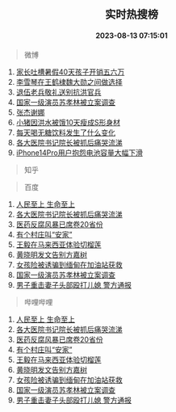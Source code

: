 <div align="center"><h2>实时热搜榜</h2><h4>2023-08-13 07:15:01</h4></div>

> 微博  

1. [家长吐槽暑假40天孩子开销五六万](https://s.weibo.com/weibo?q=%23%E5%AE%B6%E9%95%BF%E5%90%90%E6%A7%BD%E6%9A%91%E5%81%8740%E5%A4%A9%E5%AD%A9%E5%AD%90%E5%BC%80%E9%94%80%E4%BA%94%E5%85%AD%E4%B8%87%23&t=31&band_rank=1&Refer=top)<br />
2. [李雪琴在王鹤棣魏大勋之间做选择](https://s.weibo.com/weibo?q=%23%E6%9D%8E%E9%9B%AA%E7%90%B4%E5%9C%A8%E7%8E%8B%E9%B9%A4%E6%A3%A3%E9%AD%8F%E5%A4%A7%E5%8B%8B%E4%B9%8B%E9%97%B4%E5%81%9A%E9%80%89%E6%8B%A9%23&t=31&band_rank=2&Refer=top)<br />
3. [退伍老兵敬礼送别抗洪官兵](https://s.weibo.com/weibo?q=%23%E9%80%80%E4%BC%8D%E8%80%81%E5%85%B5%E6%95%AC%E7%A4%BC%E9%80%81%E5%88%AB%E6%8A%97%E6%B4%AA%E5%AE%98%E5%85%B5%23&t=31&band_rank=3&Refer=top)<br />
4. [国家一级演员苏孝林被立案调查](https://s.weibo.com/weibo?q=%23%E5%9B%BD%E5%AE%B6%E4%B8%80%E7%BA%A7%E6%BC%94%E5%91%98%E8%8B%8F%E5%AD%9D%E6%9E%97%E8%A2%AB%E7%AB%8B%E6%A1%88%E8%B0%83%E6%9F%A5%23&t=31&band_rank=4&Refer=top)<br />
5. [张杰谢娜](https://s.weibo.com/weibo?q=%E5%BC%A0%E6%9D%B0%E8%B0%A2%E5%A8%9C&t=31&band_rank=5&Refer=top)<br />
6. [小猪因洪水被饿10天瘦成S形身材](https://s.weibo.com/weibo?q=%23%E5%B0%8F%E7%8C%AA%E5%9B%A0%E6%B4%AA%E6%B0%B4%E8%A2%AB%E9%A5%BF10%E5%A4%A9%E7%98%A6%E6%88%90S%E5%BD%A2%E8%BA%AB%E6%9D%90%23&t=31&band_rank=6&Refer=top)<br />
7. [每天喝无糖饮料发生了什么变化](https://s.weibo.com/weibo?q=%E6%AF%8F%E5%A4%A9%E5%96%9D%E6%97%A0%E7%B3%96%E9%A5%AE%E6%96%99%E5%8F%91%E7%94%9F%E4%BA%86%E4%BB%80%E4%B9%88%E5%8F%98%E5%8C%96&t=31&band_rank=7&Refer=top)<br />
8. [各大医院书记院长被抓后痛哭流涕](https://s.weibo.com/weibo?q=%E5%90%84%E5%A4%A7%E5%8C%BB%E9%99%A2%E4%B9%A6%E8%AE%B0%E9%99%A2%E9%95%BF%E8%A2%AB%E6%8A%93%E5%90%8E%E7%97%9B%E5%93%AD%E6%B5%81%E6%B6%95&t=31&band_rank=8&Refer=top)<br />
9. [iPhone14Pro用户抱怨电池容量大幅下滑](https://s.weibo.com/weibo?q=%23iPhone14Pro%E7%94%A8%E6%88%B7%E6%8A%B1%E6%80%A8%E7%94%B5%E6%B1%A0%E5%AE%B9%E9%87%8F%E5%A4%A7%E5%B9%85%E4%B8%8B%E6%BB%91%23&t=31&band_rank=9&Refer=top)<br />

> 知乎  


> 百度  

1. [人民至上 生命至上](https://www.baidu.com/s?wd=%E4%BA%BA%E6%B0%91%E8%87%B3%E4%B8%8A+%E7%94%9F%E5%91%BD%E8%87%B3%E4%B8%8A&sa=fyb_news&rsv_dl=fyb_news)<br />
2. [各大医院书记院长被抓后痛哭流涕](https://www.baidu.com/s?wd=%E5%90%84%E5%A4%A7%E5%8C%BB%E9%99%A2%E4%B9%A6%E8%AE%B0%E9%99%A2%E9%95%BF%E8%A2%AB%E6%8A%93%E5%90%8E%E7%97%9B%E5%93%AD%E6%B5%81%E6%B6%95&sa=fyb_news&rsv_dl=fyb_news)<br />
3. [医药反腐风暴已席卷20省份](https://www.baidu.com/s?wd=%E5%8C%BB%E8%8D%AF%E5%8F%8D%E8%85%90%E9%A3%8E%E6%9A%B4%E5%B7%B2%E5%B8%AD%E5%8D%B720%E7%9C%81%E4%BB%BD&sa=fyb_news&rsv_dl=fyb_news)<br />
4. [有个村庄叫“安家”](https://www.baidu.com/s?wd=%E6%9C%89%E4%B8%AA%E6%9D%91%E5%BA%84%E5%8F%AB%E2%80%9C%E5%AE%89%E5%AE%B6%E2%80%9D&sa=fyb_news&rsv_dl=fyb_news)<br />
5. [王毅在马来西亚体验切榴莲](https://www.baidu.com/s?wd=%E7%8E%8B%E6%AF%85%E5%9C%A8%E9%A9%AC%E6%9D%A5%E8%A5%BF%E4%BA%9A%E4%BD%93%E9%AA%8C%E5%88%87%E6%A6%B4%E8%8E%B2&sa=fyb_news&rsv_dl=fyb_news)<br />
6. [黄晓明发文告别方嘉树](https://www.baidu.com/s?wd=%E9%BB%84%E6%99%93%E6%98%8E%E5%8F%91%E6%96%87%E5%91%8A%E5%88%AB%E6%96%B9%E5%98%89%E6%A0%91&sa=fyb_news&rsv_dl=fyb_news)<br />
7. [女孩险被诱骗到缅甸在加油站获救](https://www.baidu.com/s?wd=%E5%A5%B3%E5%AD%A9%E9%99%A9%E8%A2%AB%E8%AF%B1%E9%AA%97%E5%88%B0%E7%BC%85%E7%94%B8%E5%9C%A8%E5%8A%A0%E6%B2%B9%E7%AB%99%E8%8E%B7%E6%95%91&sa=fyb_news&rsv_dl=fyb_news)<br />
8. [国家一级演员苏孝林被立案调查](https://www.baidu.com/s?wd=%E5%9B%BD%E5%AE%B6%E4%B8%80%E7%BA%A7%E6%BC%94%E5%91%98%E8%8B%8F%E5%AD%9D%E6%9E%97%E8%A2%AB%E7%AB%8B%E6%A1%88%E8%B0%83%E6%9F%A5&sa=fyb_news&rsv_dl=fyb_news)<br />
9. [男子重击妻子头部殴打儿媳 警方通报](https://www.baidu.com/s?wd=%E7%94%B7%E5%AD%90%E9%87%8D%E5%87%BB%E5%A6%BB%E5%AD%90%E5%A4%B4%E9%83%A8%E6%AE%B4%E6%89%93%E5%84%BF%E5%AA%B3+%E8%AD%A6%E6%96%B9%E9%80%9A%E6%8A%A5&sa=fyb_news&rsv_dl=fyb_news)<br />

> 哔哩哔哩  

1. [人民至上 生命至上](https://www.baidu.com/s?wd=%E4%BA%BA%E6%B0%91%E8%87%B3%E4%B8%8A+%E7%94%9F%E5%91%BD%E8%87%B3%E4%B8%8A&sa=fyb_news&rsv_dl=fyb_news)<br />
2. [各大医院书记院长被抓后痛哭流涕](https://www.baidu.com/s?wd=%E5%90%84%E5%A4%A7%E5%8C%BB%E9%99%A2%E4%B9%A6%E8%AE%B0%E9%99%A2%E9%95%BF%E8%A2%AB%E6%8A%93%E5%90%8E%E7%97%9B%E5%93%AD%E6%B5%81%E6%B6%95&sa=fyb_news&rsv_dl=fyb_news)<br />
3. [医药反腐风暴已席卷20省份](https://www.baidu.com/s?wd=%E5%8C%BB%E8%8D%AF%E5%8F%8D%E8%85%90%E9%A3%8E%E6%9A%B4%E5%B7%B2%E5%B8%AD%E5%8D%B720%E7%9C%81%E4%BB%BD&sa=fyb_news&rsv_dl=fyb_news)<br />
4. [有个村庄叫“安家”](https://www.baidu.com/s?wd=%E6%9C%89%E4%B8%AA%E6%9D%91%E5%BA%84%E5%8F%AB%E2%80%9C%E5%AE%89%E5%AE%B6%E2%80%9D&sa=fyb_news&rsv_dl=fyb_news)<br />
5. [王毅在马来西亚体验切榴莲](https://www.baidu.com/s?wd=%E7%8E%8B%E6%AF%85%E5%9C%A8%E9%A9%AC%E6%9D%A5%E8%A5%BF%E4%BA%9A%E4%BD%93%E9%AA%8C%E5%88%87%E6%A6%B4%E8%8E%B2&sa=fyb_news&rsv_dl=fyb_news)<br />
6. [黄晓明发文告别方嘉树](https://www.baidu.com/s?wd=%E9%BB%84%E6%99%93%E6%98%8E%E5%8F%91%E6%96%87%E5%91%8A%E5%88%AB%E6%96%B9%E5%98%89%E6%A0%91&sa=fyb_news&rsv_dl=fyb_news)<br />
7. [女孩险被诱骗到缅甸在加油站获救](https://www.baidu.com/s?wd=%E5%A5%B3%E5%AD%A9%E9%99%A9%E8%A2%AB%E8%AF%B1%E9%AA%97%E5%88%B0%E7%BC%85%E7%94%B8%E5%9C%A8%E5%8A%A0%E6%B2%B9%E7%AB%99%E8%8E%B7%E6%95%91&sa=fyb_news&rsv_dl=fyb_news)<br />
8. [国家一级演员苏孝林被立案调查](https://www.baidu.com/s?wd=%E5%9B%BD%E5%AE%B6%E4%B8%80%E7%BA%A7%E6%BC%94%E5%91%98%E8%8B%8F%E5%AD%9D%E6%9E%97%E8%A2%AB%E7%AB%8B%E6%A1%88%E8%B0%83%E6%9F%A5&sa=fyb_news&rsv_dl=fyb_news)<br />
9. [男子重击妻子头部殴打儿媳 警方通报](https://www.baidu.com/s?wd=%E7%94%B7%E5%AD%90%E9%87%8D%E5%87%BB%E5%A6%BB%E5%AD%90%E5%A4%B4%E9%83%A8%E6%AE%B4%E6%89%93%E5%84%BF%E5%AA%B3+%E8%AD%A6%E6%96%B9%E9%80%9A%E6%8A%A5&sa=fyb_news&rsv_dl=fyb_news)<br />
